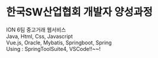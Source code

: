 # 한국SW산업협회 개발자 양성과정
ION 6팀 중고거래 웹서비스 <br>
Java, Html, Css, Javascript<br>
Vue.js, Oracle, Mybatis, Springboot, Spring<br>
Using : SpringToolSuite4, VSCode!!~~!
